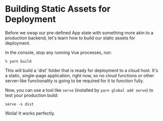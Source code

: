 # Building Static Assets for Deployment

Before we swap our pre-defined App state with something more akin to a production backend, let's learn how to build our static assets for deployment.

In the console, stop any running Vue processes, run:

```
% yarn build
```

This will build a 'dist' folder that is ready for deployment to a cloud host. It's a static, single-page application, right now, so no cloud functions or other server-like functionality is going to be required for it to function fully.

Now, you can use a tool like ```serve``` (installed by ```yarn global add serve```) to test your production build:

```
serve -s dist
```

Woila! It works perfectly.